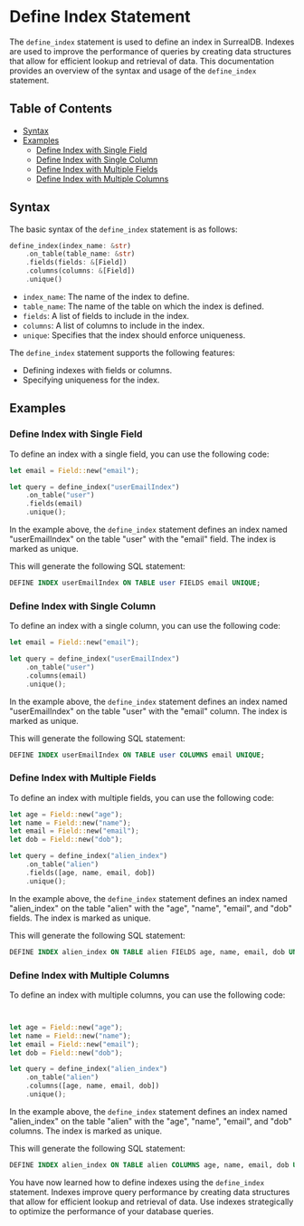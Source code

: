 # Define Index Statement

The `define_index` statement is used to define an index in SurrealDB. Indexes are used to improve the performance of queries by creating data structures that allow for efficient lookup and retrieval of data. This documentation provides an overview of the syntax and usage of the `define_index` statement.

## Table of Contents

- [Syntax](#syntax)
- [Examples](#examples)
  - [Define Index with Single Field](#define-index-with-single-field)
  - [Define Index with Single Column](#define-index-with-single-column)
  - [Define Index with Multiple Fields](#define-index-with-multiple-fields)
  - [Define Index with Multiple Columns](#define-index-with-multiple-columns)

## Syntax

The basic syntax of the `define_index` statement is as follows:

```rust
define_index(index_name: &str)
    .on_table(table_name: &str)
    .fields(fields: &[Field])
    .columns(columns: &[Field])
    .unique()
```

- `index_name`: The name of the index to define.
- `table_name`: The name of the table on which the index is defined.
- `fields`: A list of fields to include in the index.
- `columns`: A list of columns to include in the index.
- `unique`: Specifies that the index should enforce uniqueness.

The `define_index` statement supports the following features:

- Defining indexes with fields or columns.
- Specifying uniqueness for the index.

## Examples

### Define Index with Single Field

To define an index with a single field, you can use the following code:

```rust
let email = Field::new("email");

let query = define_index("userEmailIndex")
    .on_table("user")
    .fields(email)
    .unique();
```

In the example above, the `define_index` statement defines an index named "userEmailIndex" on the table "user" with the "email" field. The index is marked as unique.

This will generate the following SQL statement:

```sql
DEFINE INDEX userEmailIndex ON TABLE user FIELDS email UNIQUE;
```

### Define Index with Single Column

To define an index with a single column, you can use the following code:

```rust
let email = Field::new("email");

let query = define_index("userEmailIndex")
    .on_table("user")
    .columns(email)
    .unique();
```

In the example above, the `define_index` statement defines an index named "userEmailIndex" on the table "user" with the "email" column. The index is marked as unique.

This will generate the following SQL statement:

```sql
DEFINE INDEX userEmailIndex ON TABLE user COLUMNS email UNIQUE;
```

### Define Index with Multiple Fields

To define an index with multiple fields, you can use the following code:

```rust
let age = Field::new("age");
let name = Field::new("name");
let email = Field::new("email");
let dob = Field::new("dob");

let query = define_index("alien_index")
    .on_table("alien")
    .fields([age, name, email, dob])
    .unique();
```

In the example above, the `define_index` statement defines an index named "alien_index" on the table "alien" with the "age", "name", "email", and "dob" fields. The index is marked as unique.

This will generate the following SQL statement:

```sql
DEFINE INDEX alien_index ON TABLE alien FIELDS age, name, email, dob UNIQUE;
```

### Define Index with Multiple Columns

To define an index with multiple columns, you can use the following code:

```rust


let age = Field::new("age");
let name = Field::new("name");
let email = Field::new("email");
let dob = Field::new("dob");

let query = define_index("alien_index")
    .on_table("alien")
    .columns([age, name, email, dob])
    .unique();
```

In the example above, the `define_index` statement defines an index named "alien_index" on the table "alien" with the "age", "name", "email", and "dob" columns. The index is marked as unique.

This will generate the following SQL statement:

```sql
DEFINE INDEX alien_index ON TABLE alien COLUMNS age, name, email, dob UNIQUE;
```

You have now learned how to define indexes using the `define_index` statement. Indexes improve query performance by creating data structures that allow for efficient lookup and retrieval of data. Use indexes strategically to optimize the performance of your database queries.
